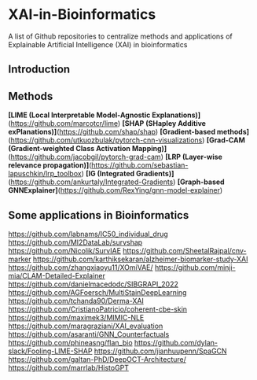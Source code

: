 # XAI-in-Bioinformatics
A list of Github repositories to centralize methods and applications of Explainable Artificial Intelligence (XAI) in bioinformatics

## Introduction 

## Methods
**[LIME (Local Interpretable Model-Agnostic Explanations)]**(https://github.com/marcotcr/lime)
**[SHAP (SHapley Additive exPlanations)]**(https://github.com/shap/shap)
**[Gradient-based methods]**(https://github.com/utkuozbulak/pytorch-cnn-visualizations)
**[Grad-CAM (Gradient-weighted Class Activation Mapping)]**(https://github.com/jacobgil/pytorch-grad-cam)
**[LRP (Layer-wise relevance propagation)]**(https://github.com/sebastian-lapuschkin/lrp_toolbox)
**[IG (Integrated Gradients)]**(https://github.com/ankurtaly/Integrated-Gradients)
**[Graph-based GNNExplainer]**(https://github.com/RexYing/gnn-model-explainer)

## Some applications in Bioinformatics

https://github.com/labnams/IC50_individual_drug
https://github.com/MI2DataLab/survshap 
https://github.com/Nicolik/SurvIAE 
https://github.com/SheetalRajpal/cnv-marker 
https://github.com/karthiksekaran/alzheimer-biomarker-study-XAI
https://github.com/zhangxiaoyu11/XOmiVAE/ 
https://github.com/minji-mia/CLAM-Detailed-Explainer 
https://github.com/danielmacedodc/SIBGRAPI_2022 
https://github.com/AGFoersch/MultiStainDeepLearning 
https://github.com/tchanda90/Derma-XAI 
https://github.com/CristianoPatricio/coherent-cbe-skin 
https://github.com/maximek3/MIMIC-NLE 
https://github.com/maragraziani/XAI_evaluation 
https://github.com/asaranti/GNN_Counterfactuals 
https://github.com/phineasng/flan_bio 
https://github.com/dylan-slack/Fooling-LIME-SHAP 
https://github.com/jianhuupenn/SpaGCN 
https://github.com/galtan-PhD/DeepOCT-Architecture/ 
https://github.com/marrlab/HistoGPT
